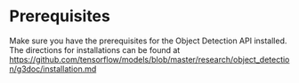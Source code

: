 # Prerequisites 
Make sure you have the prerequisites for the Object Detection API installed. The directions for installations can be found at https://github.com/tensorflow/models/blob/master/research/object_detection/g3doc/installation.md
